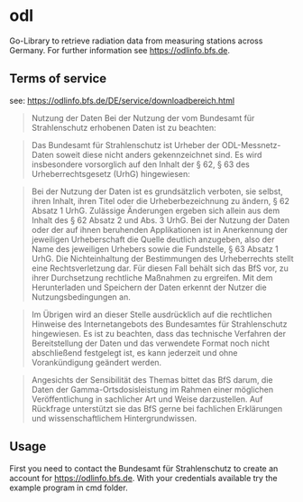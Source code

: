 # odl
Go-Library to retrieve radiation data from measuring stations across Germany. For further information see https://odlinfo.bfs.de. 

## Terms of service
see: https://odlinfo.bfs.de/DE/service/downloadbereich.html

> Nutzung der Daten
> Bei der Nutzung der vom Bundesamt für Strahlenschutz erhobenen Daten ist zu beachten:

> Das Bundesamt für Strahlenschutz ist Urheber der ODL-Messnetz-Daten soweit diese nicht anders gekennzeichnet sind. Es wird insbesondere vorsorglich auf den Inhalt der § 62, § 63 des Urheberrechtsgesetz (UrhG) hingewiesen:

> Bei der Nutzung der Daten ist es grundsätzlich verboten, sie selbst, ihren Inhalt, ihren Titel oder die Urheberbezeichnung zu ändern, § 62 Absatz 1 UrhG. Zulässige Änderungen ergeben sich allein aus dem Inhalt des § 62 Absatz 2 und Abs. 3 UrhG.
> Bei der Nutzung der Daten oder der auf ihnen beruhenden Applikationen ist in Anerkennung der jeweiligen Urheberschaft die Quelle deutlich anzugeben, also der Name des jeweiligen Urhebers sowie die Fundstelle, § 63 Absatz 1 UrhG.
> Die Nichteinhaltung der Bestimmungen des Urheberrechts stellt eine Rechtsverletzung dar. Für diesen Fall behält sich das BfS vor, zu ihrer Durchsetzung rechtliche Maßnahmen zu ergreifen. Mit dem Herunterladen und Speichern der Daten erkennt der Nutzer die Nutzungsbedingungen an.

> Im Übrigen wird an dieser Stelle ausdrücklich auf die rechtlichen Hinweise des Internetangebots des Bundesamtes für Strahlenschutz hingewiesen. Es ist zu beachten, dass das technische Verfahren der Bereitstellung der Daten und das verwendete Format noch nicht abschließend festgelegt ist, es kann jederzeit und ohne Vorankündigung geändert werden.

> Angesichts der Sensibilität des Themas bittet das BfS darum, die Daten der Gamma-Ortsdosisleistung im Rahmen einer möglichen Veröffentlichung in sachlicher Art und Weise darzustellen. Auf Rückfrage unterstützt sie das BfS gerne bei fachlichen Erklärungen und wissenschaftlichem Hintergrundwissen.

## Usage

First you need to contact the Bundesamt für Strahlenschutz to create an account for https://odlinfo.bfs.de. 
With your credentials available try the example program in cmd folder.
